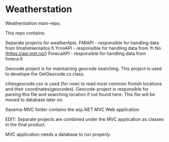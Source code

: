 # Weatherstation
Weatherstation main-repo.

This repo contains:

Separate projects for weatherApis.
FMIAPI - responsible for handling data from Ilmatieteenlaitos.fi
YrnoAPI - responsible for handling data from Yr.No (https://api.met.no/)
ForecaAPI - responsible for handling data from foreca.fi

Geocode project is for maintaining geocode searching. This project is used to develope the GetGeocode.cs class.

citiesgeocode.csv is used (for now) to read most common finnish locations and their coordinates(geocodes).
Geocode-project is responsible for parsing this file and searching location if not found here.
This file will be moved to database later on.

Sasema-MVC folder contains the asp.NET MVC Web application 

EDIT: Separate projects are combined under the MVC application as classes in the final product.

MVC application needs a database to run properly.
